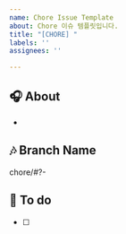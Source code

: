 ```yaml
---
name: Chore Issue Template
about: Chore 이슈 템플릿입니다.
title: "[CHORE] "
labels: ''
assignees: ''

---
```


## 🎧 About
* 

## 🎶 Branch Name
chore/#?-

## 🎹 To do
- [ ]
